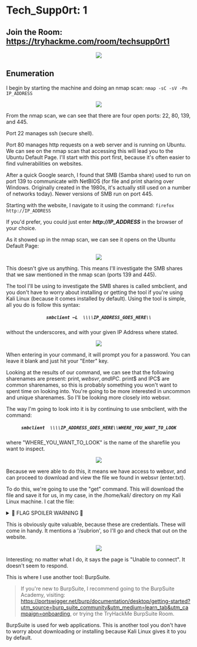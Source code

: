 # Tech_Supp0rt: 1
## Join the Room: https://tryhackme.com/room/techsupp0rt1

<p align="center"><img src="https://user-images.githubusercontent.com/60375020/164568509-7ebe3105-7af2-4301-94ae-e7cd6840d93d.png"></p>

## Enumeration
I begin by starting the machine and doing an nmap scan: ```nmap -sC -sV -Pn IP_ADDRESS```

<p align="center"><img src="https://user-images.githubusercontent.com/60375020/164568833-b9293896-5045-4cdf-92d0-3a828c7c8efd.png"></p>

From the nmap scan, we can see that there are four open ports: 22, 80, 139, and 445.

Port 22 manages ssh (secure shell).  

Port 80 manages http requests on a web server and is running on Ubuntu. We can see on the nmap scan that accessing this will lead you to the Ubuntu Default Page. I'll start with this port first, because it's often easier to find vulnerabilities on websites. 

After a quick Google search, I found that SMB (Samba share) used to run on port 139 to communicate with NetBIOS (for file and print sharing over Windows. Originally created in the 1980s, it's actually still used on a number of networks today). Newer versions of SMB run on port 445.

Starting with the website, I navigate to it using the command: ```firefox http://IP_ADDRESS```

If you'd prefer, you could just enter ___http://IP_ADDRESS___ in the browser of your choice. 

As it showed up in the nmap scan, we can see it opens on the Ubuntu Default Page: 

<p align="center"><img src="https://user-images.githubusercontent.com/60375020/166619250-ffe50728-232b-4c40-b3ac-690067359ce1.png">

This doesn't give us anything. This means I'll investigate the SMB shares that we saw mentioned in the nmap scan (ports 139 and 445).  

The tool I'll be using to investigate the SMB shares is called smbclient, and you don't have to worry about installing or getting the tool if you're using Kali Linux (because it comes installed by default). Using the tool is simple, all you do is follow this syntax: 

<h5 align="center">
  
  ```smbclient –L  \\\\IP_ADDRESS_GOES_HERE\\```
  
</h5>

without the underscores, and with your given IP Address where stated.
<p align="center"><img src="https://user-images.githubusercontent.com/60375020/166620233-ce1432c1-d2de-4664-bfec-64d818ffbdeb.png"></p>

When entering in your command, it will prompt you for a password. You can leave it blank and just hit your "Enter" key.  

Looking at the results of our command, we can see that the following sharenames are present: print$, websvr, and IPC$. print$ and IPC$ are common sharenames, so this is probably something you won't want to spent time on  looking into. You're going to be more interested in uncommon and unique sharenames. So I'll be looking more closely into websvr.  

The way I'm going to look into it is by continuing to use smbclient, with the command: 

<h5 align="center">
  
  ```smbclient  \\\\IP_ADDRESS_GOES_HERE\\WHERE_YOU_WANT_TO_LOOK```
  
</h5>

where "WHERE_YOU_WANT_TO_LOOK" is the name of the sharefile you want to inspect. 

<p align="center"><img src="https://user-images.githubusercontent.com/60375020/166620556-901b6e00-c5ad-4030-9965-739bf7264cf9.png"></p>
Because we were able to do this, it means we have access to websvr, and can proceed to download and view the file we found in websvr (enter.txt). 

To do this, we're going to use the "get" command. This will download the file and save it for us, in my case, in the /home/kali/ directory on my Kali Linux machine. 
I cat the file:  

<details>
  <summary> 📣 FLAG SPOILER WARNING 📣 </summary> 
  
  This is a password. You might have to tweak the final result just a little.... 😉
  Can't go giving the true flag, now can I?
 
![image](https://user-images.githubusercontent.com/60375020/166621128-f03132ee-1ba9-4f17-a4dd-966aa0d9e849.JPG)
</details>


This is obviously quite valuable, because these are credentials. These will come  in handy. It mentions a '/subrion', so I'll go and check that out on the website.  
<p align="center"><img src="https://user-images.githubusercontent.com/60375020/166621299-649aa2b7-fea8-4d98-85a6-3187976283b3.png"></p>

Interesting; no matter what I do, it says the page is "Unable to connect". It doesn't seem to respond.  

This is where I use another tool: BurpSuite. 

> If you're new to BurpSuite, I recommend going to the BurpSuite Academy, visiting: https://portswigger.net/burp/documentation/desktop/getting-started?utm_source=burp_suite_community&utm_medium=learn_tab&utm_campaign=onboarding, or trying the TryHackMe BurpSuite Room.  

BurpSuite is used for web applications. This is another tool you don't have to worry about downloading or installing because Kali Linux gives it to you by default.

